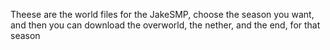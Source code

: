 Theese are the world files for the JakeSMP, 
choose the season you want, and then you can download the overworld, the nether, and the end, for that season
